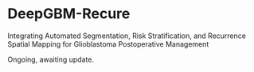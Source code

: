 # DeepGBM-Recure
Integrating Automated Segmentation, Risk Stratification, and Recurrence Spatial Mapping for Glioblastoma Postoperative Management

Ongoing, awaiting update.
